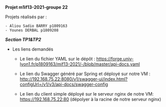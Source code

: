 **Projet m1if13-2021-groupe 22**


Projets réalisés par :

    - Aliou Sadio BARRY p1809163
    - Younes DERBAL p1809208



***Section TP1&TP2***

- Les liens demandés
    - Le lien du fichier YAML sur le dépôt :
        https://forge.univ-lyon1.fr/p1809163/mif13-2021/-/blob/master/api-docs.yaml
        
    - Le lien du Swagger généré par Spring et déployé sur notre VM :
        http://192.168.75.22:8080/v1/swagger-ui/index.html?configUrl=/v1/v3/api-docs/swagger-config

    - Le lien du client simple déployé sur le serveur nginx de notre VM:
        https://192.168.75.22:80 (dépolyer à la racine de notre serveur nginx)


